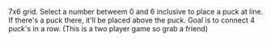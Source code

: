 7x6 grid.
Select a number betweem 0 and 6 inclusive to place a puck at line.
If there's a puck there, it'll be placed above the puck.
Goal is to connect 4 puck's in a row.
(This is a two player game so grab a friend)
 
 
